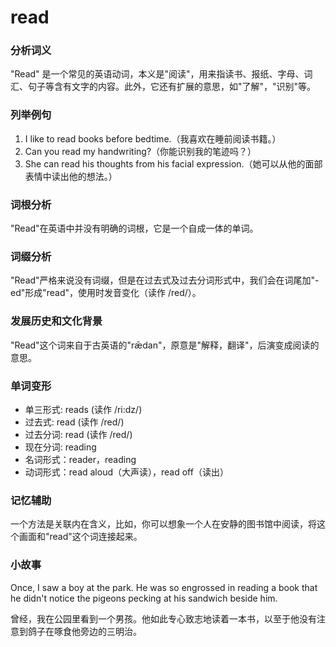 # read

### 分析词义

  

"Read" 是一个常见的英语动词，本义是"阅读"，用来指读书、报纸、字母、词汇、句子等含有文字的内容。此外，它还有扩展的意思，如"了解"，"识别"等。

  

### 列举例句

  

1.  I like to read books before bedtime.（我喜欢在睡前阅读书籍。）
2.  Can you read my handwriting?（你能识别我的笔迹吗？）
3.  She can read his thoughts from his facial expression.（她可以从他的面部表情中读出他的想法。）

  

### 词根分析

  

"Read"在英语中并没有明确的词根，它是一个自成一体的单词。

  

### 词缀分析

  

"Read"严格来说没有词缀，但是在过去式及过去分词形式中，我们会在词尾加"-ed"形成"read"，使用时发音变化（读作 /red/）。

  

### 发展历史和文化背景

  

"Read"这个词来自于古英语的"rǣdan"，原意是"解释，翻译"，后演变成阅读的意思。

  

### 单词变形

  

*   单三形式: reads (读作 /ri:dz/)
*   过去式: read (读作 /red/)
*   过去分词: read (读作 /red/)
*   现在分词: reading
*   名词形式：reader，reading
*   动词形式：read aloud（大声读），read off（读出）

  

### 记忆辅助

  

一个方法是关联内在含义，比如，你可以想象一个人在安静的图书馆中阅读，将这个画面和"read"这个词连接起来。

  

### 小故事

  

Once, I saw a boy at the park. He was so engrossed in reading a book that he didn't notice the pigeons pecking at his sandwich beside him.

  

曾经，我在公园里看到一个男孩。他如此专心致志地读着一本书，以至于他没有注意到鸽子在啄食他旁边的三明治。
